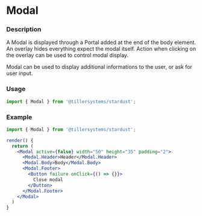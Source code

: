 # Modal

### Description

A Modal is displayed through a Portal added at the end of the body element. An overlay hides
everything expect the modal itself. Action when clicking on the overlay can be used to control modal display.

Modal can be used to display additional informations to the user, or ask for user input.

### Usage

```jsx
import { Modal } from '@tillersystems/stardust';
```

<!-- STORY -->

<!-- PROPS -->

### Example

```jsx
import { Modal } from '@tillersystems/stardust';

render() {
  return (
    <Modal active={false} width="50" height="35" padding="2">
      <Modal.Header>Header</Modal.Header>
      <Modal.Body>Body</Modal.Body>
      <Modal.Footer>
        <Button failure onClick={() => {}}>
          Close modal
        </Button>
      </Modal.Footer>
    </Modal>
  )
}
```
